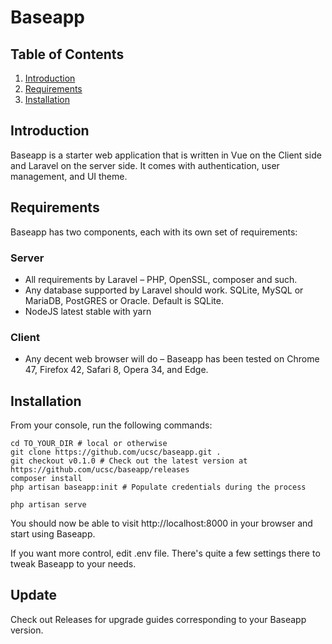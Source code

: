 # Baseapp

## Table of Contents
1. [Introduction](#introduction)
2. [Requirements](#requirements)
3. [Installation](#installation)

## Introduction

Baseapp is a starter web application that is written in Vue on the Client side and Laravel on the server side. It comes with authentication, user management, and UI theme.


## Requirements

Baseapp has two components, each with its own set of requirements:

### Server

* All requirements by Laravel – PHP, OpenSSL, composer and such.
* Any database supported by Laravel should work. SQLite, MySQL or MariaDB, PostGRES or Oracle. Default is SQLite.
* NodeJS latest stable with yarn

### Client

* Any decent web browser will do – Baseapp has been tested on Chrome 47, Firefox 42, Safari 8, Opera 34, and Edge.


## Installation

From your console, run the following commands:

```
cd TO_YOUR_DIR # local or otherwise
git clone https://github.com/ucsc/baseapp.git .
git checkout v0.1.0 # Check out the latest version at https://github.com/ucsc/baseapp/releases
composer install
php artisan baseapp:init # Populate credentials during the process
```

```
php artisan serve
```
You should now be able to visit http://localhost:8000 in your browser and start using Baseapp.

If you want more control, edit .env file. There's quite a few settings there to tweak Baseapp to your needs.


## Update

Check out Releases for upgrade guides corresponding to your Baseapp version.
